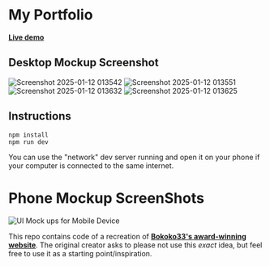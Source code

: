 # My Portfolio
**[Live demo]()**

## Desktop Mockup Screenshot
![Screenshot 2025-01-12 013542](https://github.com/user-attachments/assets/ba9c1059-bad5-40ed-8653-77499562ebcd)
![Screenshot 2025-01-12 013551](https://github.com/user-attachments/assets/69099319-3a5d-43e3-aaac-6a7fe8ee56f4)
![Screenshot 2025-01-12 013632](https://github.com/user-attachments/assets/1782eb69-e76a-4be4-8042-0b2e2a306963)
![Screenshot 2025-01-12 013625](https://github.com/user-attachments/assets/44ee279c-f657-4b85-b361-f87b7c342f6d)

## Instructions

```
npm install
npm run dev
```

You can use the "network" dev server running and open it on your phone if your computer is connected to the same internet.
# Phone Mockup ScreenShots
![UI Mock ups for Mobile Device](https://github.com/user-attachments/assets/c7a6591c-371d-4403-b90a-031f8e63d97d)


This repo contains code of a recreation of **[Bokoko33's award-winning website](https://bokoko33.me/)**. The original creator asks to please not use this _exact_ idea,
but feel free to use it as a starting point/inspiration.
